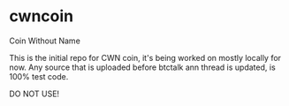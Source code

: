 cwncoin
=======

Coin Without Name

This is the initial repo for CWN coin, it's being worked on mostly locally for now.
Any source that is uploaded before btctalk ann thread is updated, is 100% test code.

DO NOT USE!
